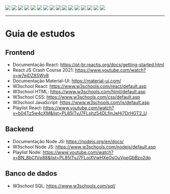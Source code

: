 [![](https://img.shields.io/badge/P%C3%A1gina%20Inicial-323330?style=for-the-badge)](home)
[![](https://img.shields.io/badge/Processos-323330?style=for-the-badge)](processo)
[![](https://img.shields.io/badge/Design/Mockups-323330?style=for-the-badge)](design_mockups)
[![](https://img.shields.io/badge/Instala%C3%A7%C3%A3o-323330?style=for-the-badge)](Instalação)
[![](https://img.shields.io/badge/Escopo%20e%20Cronograma-323330?style=for-the-badge)](escopo)
[![](https://img.shields.io/badge/Arquitetura-323330?style=for-the-badge)](arquitetura)
[![](https://img.shields.io/badge/Configura%C3%A7%C3%A3o-323330?style=for-the-badge)](configuracao)
[![](https://img.shields.io/badge/Utiliza%C3%A7%C3%A3o-323330?style=for-the-badge)](utilizacao)
[![](https://img.shields.io/badge/C%C3%B3digo-323330?style=for-the-badge)](codigo)
[![](https://img.shields.io/badge/Banco%20de%20dados-323330?style=for-the-badge)](banco_dados)
[![](https://img.shields.io/badge/Qualidade-323330?style=for-the-badge)](qualidade)
[![](https://img.shields.io/badge/Markdown-323330?style=for-the-badge)](markdown)
[![](https://img.shields.io/badge/ger%C3%AAncia-323330?style=for-the-badge)](gerencia)
[![](https://img.shields.io/badge/squads-323330?style=for-the-badge)](squads)
[![](https://img.shields.io/badge/retrospectivas-323330?style=for-the-badge)](Retro)
[![](https://img.shields.io/badge/estudos-FF4500?style=for-the-badge)](estudos)

---

# Guia de estudos

 ## Frontend
  * Documentação React: https://pt-br.reactjs.org/docs/getting-started.html
  * React JS Crash Course 2021: https://www.youtube.com/watch?v=w7ejDZ8SWv8
  * Documentação Material-UI: https://material-ui.com/
  * W3school React: https://www.w3schools.com/react/default.asp
  * W3school HTML: https://www.w3schools.com/html/default.asp
  * W3school CSS: https://www.w3schools.com/css/default.asp
  * W3school JavaScript: https://www.w3schools.com/js/default.asp
  * Playlist React: https://www.youtube.com/watch?v=b04Tz5w4cXM&list=PL85ITvJ7FLohz54DLfinJeHi7DrHGT2_U

  


 ## Backend
  * Documentação Node JS: https://nodejs.org/en/docs/
  * W3school Node JS: https://www.w3schools.com/nodejs/default.asp
  * Playlist Node: https://www.youtube.com/watch?v=BN_8bCfVp88&list=PL85ITvJ7FLoiXVwHXeOsOuVppGbBzo2dp

 ## Banco de dados
  * W3school SQL: https://www.w3schools.com/sql/
    
 